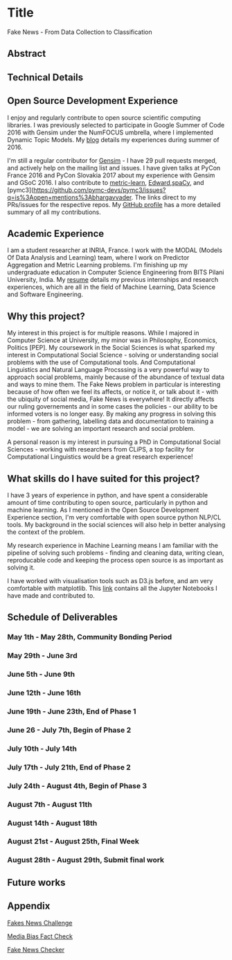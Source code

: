 # Title

Fake News - From Data Collection to Classification

## Abstract


## Technical Details


## Open Source Development Experience

I enjoy and regularly contribute to open source scientific computing libraries. I was previously selected to participate in Google Summer of Code 2016 with Gensim under the NumFOCUS umbrella, where I implemented Dynamic Topic Models. My [blog](https://summerofcode2017.wordpress.com/) details my experiences during summer of 2016.

I'm still a regular contributor for [Gensim](https://github.com/RaRe-Technologies/gensim/pulls/bhargavvader) - I have 29 pull requests merged, and actively help on the mailing list and issues. I have given talks at PyCon France 2016 and PyCon Slovakia 2017 about my experience with Gensim and GSoC 2016. I also contribute to [metric-learn](https://github.com/all-umass/metric-learn/pulls?q=is%3Apr+author%3Abhargavvader+is%3Aclosed), [Edward](https://github.com/blei-lab/edward/pulls/bhargavvader),[spaCy](https://github.com/explosion/spacy-notebooks/pulls?q=is%3Apr+author%3Abhargavvader+is%3Aclosed), and [pymc3](https://github.com/pymc-devs/pymc3/issues?q=is%3Aopen+mentions%3Abhargavvader. The links direct to my PRs/issues for the respective repos. My [GitHub profile](https://github.com/bhargavvader) has a more detailed summary of all my contributions. 


## Academic Experience

I am a student researcher at INRIA, France. I work with the MODAL (Models Of Data Analysis and Learning) team, where I work on Predictor Aggregation and Metric Learning problems. I'm finishing up my undergraduate education in Computer Science Engineering from BITS Pilani University, India. My [resume](https://drive.google.com/file/d/0By80y9AXd1WsRUJWTlFfeldITGc/view?usp=sharing) details my previous internships and research experiences, which are all in the field of Machine Learning, Data Science and Software Engineering.

## Why this project? 

My interest in this project is for multiple reasons. While I majored in Computer Science at University, my minor was in Philosophy, Economics, Politics [PEP]. My coursework in the Social Sciences is what sparked my interest in Computational Social Science - solving or understanding social problems with the use of Computational tools. And Computational Linguistics and Natural Language Procsssing is a very powerful way to approach social problems, mainly because of the abundance of textual data and ways to mine them. The Fake News problem in particular is interesting because of how often we feel its affects, or notice it, or talk about it - with the ubiquity of social media, Fake News is everywhere! It directly affects our ruling governements and in some cases the policies - our ability to be informed voters is no longer easy. By making any progress in solving this problem - from gathering, labelling data and documentation to training a model - we are solving an important research and social problem.

A personal reason is my interest in pursuing a PhD in Computational Social Sciences - working with researchers from CLiPS, a top facility for Computational Linguistics would be a great research experience!

## What skills do I have suited for this project?

I have 3 years of experience in python, and have spent a considerable amount of time contributing to open source, particularly in python and machine learning. As I mentioned in the Open Source Development Experience section, I'm very comfortable with open source python NLP/CL tools. My background in the social sciences will also help in better analysing the context of the problem. 

My research experience in Machine Learning means I am familiar with the pipeline of solving such problems - finding and cleaning data, writing clean, reproducable code and keeping the process open source is as important as solving it. 

I have worked with visualisation tools such as D3.js before, and am very comfortable with matplotlib. This [link](https://github.com/bhargavvader/personal/tree/master/notebooks) contains all the Jupyter Notebooks I have made and contributed to.

## Schedule of Deliverables

### May 1th - May 28th, **Community Bonding Period**

### May 29th - June 3rd



### June 5th - June 9th



### June 12th - June 16th



### June 19th - June 23th, **End of Phase 1**



### June 26 - July 7th, **Begin of Phase 2**



### July 10th - July 14th


### July 17th - July 21th, **End of Phase 2**



### July 24th - August 4th, **Begin of Phase 3**



### August 7th - August 11th


### August 14th - August 18th



### August 21st - August 25th, **Final Week**



### August 28th - August 29th, **Submit final work**



## Future works



## Appendix

[Fakes News Challenge](http://www.fakenewschallenge.org)

[Media Bias Fact Check](https://mediabiasfactcheck.com)

[Fake News Checker](https://www.fakenewschecker.com)




